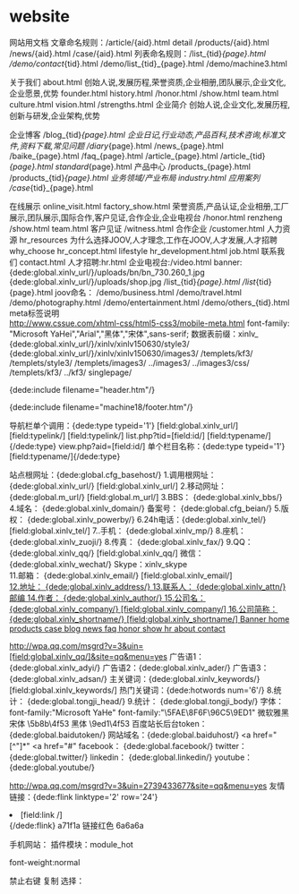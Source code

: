 # website
网站用文档
文章命名规则：/article/{aid}.html		detail
			  /products/{aid}.html
			  /news/{aid}.html
			  /case/{aid}.html
列表命名规则：/list_{tid}_{page}.html   /demo/contact_{tid}.html	/demo/list_{tid}_{page}.html  /demo/machine3.html

关于我们	about.html
创始人说,发展历程,荣誉资质,企业相册,团队展示,企业文化,企业愿景,优势
founder.html	history.html  /honor.html /show.html  team.html culture.html vision.html /strengths.html
企业简介
创始人说,企业文化,发展历程,创新与研发,企业架构,优势

企业博客	/blog_{tid}_{page}.html
企业日记,行业动态,产品百科,技术咨询,标准文件,资料下载,常见问题
/diary_{page}.html /news_{page}.html /baike_{page}.html  /faq_{page}.html /article_{page}.html /article_{tid}_{page}.html	standard_{page}.html
产品中心	/products_{page}.html	/products_{tid}_{page}.html
业务领域/产业布局	industry.html
应用案列	/case_{tid}_{page}.html 

在线展示 online_visit.html	factory_show.html
荣誉资质,产品认证,企业相册,工厂展示,团队展示,国际合作,客户见证,合作企业,企业电视台
/honor.html	renzheng	 /show.html		team.html
客户见证	/witness.html
合作企业	/customer.html
人力资源	hr_resources
为什么选择JOOV,人才理念,工作在JOOV,人才发展,人才招聘
why_choose	hr_concept.html		lifestyle	hr_development.html		job.html
联系我们	contact.html	人才招聘:hr.html	企业电视台:/video.html
banner:  {dede:global.xinlv_url/}/uploads/bn/bn_730.260_1.jpg
		{dede:global.xinlv_url/}/uploads/shop.jpg
			  /list_{tid}_{page}.html
			  /list_{tid}{page}.html
joov命名：	  /demo/business.html
			  /demo/travel.html
			  /demo/photography.html
			  /demo/entertainment.html
			  /demo/others_{tid}.html
meta标签说明		  
http://www.cssue.com/xhtml-css/html5-css3/mobile-meta.html
font-family: "Microsoft YaHei","Arial","黑体","宋体",sans-serif;
数据表前缀：xinlv_
{dede:global.xinlv_url/}/xinlv/xinlv150630/style3/
{dede:global.xinlv_url/}/xinlv/xinlv150630/images3/
/templets/kf3/
/templets/style3/
/templets/images3/
../images3/
../images3/css/
/templets/kf3/
../kf3/
singlepage/

{dede:include filename="header.htm"/}

{dede:include filename="machine18/footer.htm"/}

导航栏单个调用：{dede:type typeid='1'} [field:global.xinlv_url/][field:typelink/]    [field:typelink/]  list.php?tid=[field:id/] [field:typename/]  {/dede:type}
view.php?aid=[field:id/]
单个栏目名称：{dede:type typeid='1'}[field:typename/]{/dede:type}

站点根网址：{dede:global.cfg_basehost/}
1.调用根网址：{dede:global.xinlv_url/} [field:global.xinlv_url/]
2.移动网址：{dede:global.m_url/}	[field:global.m_url/]
3.BBS：		{dede:global.xinlv_bbs/}
4.域名：	{dede:global.xinlv_domain/}
备案号：  {dede:global.cfg_beian/}
5.版权：    {dede:global.xinlv_powerby/}
6.24h电话：{dede:global.xinlv_tel/}		[field:global.xinlv_tel/]
7..手机： {dede:global.xinlv_mp/}
8.座机：    {dede:global.xinlv_zuoji/}
8.传真：    {dede:global.xinlv_fax/}
9.QQ： 	  {dede:global.xinlv_qq/}	[field:global.xinlv_qq/]
微信：{dede:global.xinlv_wechat/}
Skype：xinlv_skype  	 
11.邮箱： 	  {dede:global.xinlv_email/} [field:global.xinlv_email/]
<a href="mailto:{dede:global.xinlv_email/}">	
12.地址： 	  {dede:global.xinlv_address/}
13.联系人：  {dede:global.xinlv_attn/}
邮编
14.作者：	{dede:global.xinlv_author/}
15.公司名：{dede:global.xinlv_company/}		[field:global.xinlv_company/]
16.公司简称：{dede:global.xinlv_shortname/}	[field:global.xinlv_shortname/]
Banner	home products case blog news faq honor show hr about contact 

http://wpa.qq.com/msgrd?v=3&uin=[field:global.xinlv_qq/]&site=qq&menu=yes
广告语1：{dede:global.xinlv_adyi/}
广告语2：{dede:global.xinlv_ader/}
广告语3：{dede:global.xinlv_adsan/}
主关键词：{dede:global.xinlv_keywords/}		[field:global.xinlv_keywords/]
热门关键词：{dede:hotwords num='6'/}
8.统计：  {dede:global.tongji_head/}
9.统计：  {dede:global.tongji_body/}
字体：font-family:"Microsoft YaHe" font-family:"\5FAE\8F6F\96C5\9ED1"   微软雅黑
		宋体	\5b8b\4f53	黑体 \9ed1\4f53
百度站长后台token：{dede:global.baidutoken/}
网站域名：{dede:global.baiduhost/}
<a href="[^"]*"    <a href="#"
facebook：  {dede:global.facebook/}
twitter：  {dede:global.twitter/}
linkedin：  {dede:global.linkedin/}
youtube：	{dede:global.youtube/}


http://wpa.qq.com/msgrd?v=3&uin=2739433677&site=qq&menu=yes
友情链接：{dede:flink linktype='2' row='24'}<li>[field:link /]</li>{/dede:flink} 
a71f1a  链接红色  6a6a6a

手机网站：
插件模块：module_hot

font-weight:normal

禁止右键 复制 选择：
<script type="text/javascript">
    window.onerror = function () { return true; }
    document.oncontextmenu = new Function("event.returnValue=false;");
    document.onselectstart = new Function("event.returnValue=false;");
    document.oncontextmenu = function (e) { return false; } 
</script>

